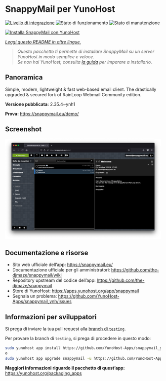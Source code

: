<!--
N.B.: Questo README è stato automaticamente generato da <https://github.com/YunoHost/apps/tree/master/tools/readme_generator>
NON DEVE essere modificato manualmente.
-->

# SnappyMail per YunoHost

[![Livello di integrazione](https://dash.yunohost.org/integration/snappymail.svg)](https://dash.yunohost.org/appci/app/snappymail) ![Stato di funzionamento](https://ci-apps.yunohost.org/ci/badges/snappymail.status.svg) ![Stato di manutenzione](https://ci-apps.yunohost.org/ci/badges/snappymail.maintain.svg)

[![Installa SnappyMail con YunoHost](https://install-app.yunohost.org/install-with-yunohost.svg)](https://install-app.yunohost.org/?app=snappymail)

*[Leggi questo README in altre lingue.](./ALL_README.md)*

> *Questo pacchetto ti permette di installare SnappyMail su un server YunoHost in modo semplice e veloce.*  
> *Se non hai YunoHost, consulta [la guida](https://yunohost.org/install) per imparare a installarlo.*

## Panoramica

Simple, modern, lightweight & fast web-based email client. The drastically upgraded & secured fork of RainLoop Webmail Community edition.


**Versione pubblicata:** 2.35.4~ynh1

**Prova:** <https://snappymail.eu/demo/>

## Screenshot

![Screenshot di SnappyMail](./doc/screenshots/screenshot.png)

## Documentazione e risorse

- Sito web ufficiale dell’app: <https://snappymail.eu/>
- Documentazione ufficiale per gli amministratori: <https://github.com/the-djmaze/snappymail/wiki>
- Repository upstream del codice dell’app: <https://github.com/the-djmaze/snappymail>
- Store di YunoHost: <https://apps.yunohost.org/app/snappymail>
- Segnala un problema: <https://github.com/YunoHost-Apps/snappymail_ynh/issues>

## Informazioni per sviluppatori

Si prega di inviare la tua pull request alla [branch di `testing`](https://github.com/YunoHost-Apps/snappymail_ynh/tree/testing).

Per provare la branch di `testing`, si prega di procedere in questo modo:

```bash
sudo yunohost app install https://github.com/YunoHost-Apps/snappymail_ynh/tree/testing --debug
o
sudo yunohost app upgrade snappymail -u https://github.com/YunoHost-Apps/snappymail_ynh/tree/testing --debug
```

**Maggiori informazioni riguardo il pacchetto di quest’app:** <https://yunohost.org/packaging_apps>

